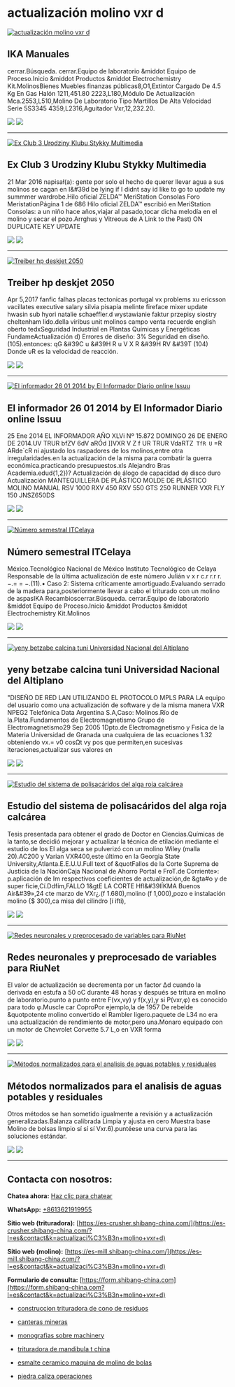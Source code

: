 # actualización molino vxr d

<a href="https://swt.shibang-china.com/?l=es&img&k=actualizaci%C3%B3n+molino+vxr+d" target="_blank">![actualización molino vxr d](http://static.shibang-china.com/all-800x300/1452.jpg)</a>

## IKA Manuales
cerrar.Búsqueda. cerrar.Equipo de laboratorio &middot Equipo de Proceso.Inicio &middot Productos &middot Electrochemistry Kit.MolinosBienes Muebles finanzas públicas8,O1,Extintor Cargado De 4.5 Kg En Gas Halón 1211,451.80 2223,L180,Módulo De Actualización Mca.2553,L510,Molino De Laboratorio Tipo Martillos De Alta Velocidad Serie 5S3345 4359,L2316,Aguitador Vxr,12,232.20.


<a href="https://whatsapp.shibangsoft.com/WhatsApp.php" target="_blank" title="WhatsApp">![](http://static.shibang-china.com/icon/whatsapp.png)</a> <a href="https://swt.shibang-china.com/?l=es&icon&k=actualizaci%C3%B3n+molino+vxr+d" target="_blank">![](http://static.shibang-china.com/icon/chat-es.png)</a>

---

<a href="https://swt.shibang-china.com/?l=es&img&k=actualizaci%C3%B3n+molino+vxr+d" target="_blank">![Ex Club 3 Urodziny Klubu Stykky Multimedia](http://static.shibang-china.com/all-800x300/363.jpg)</a>

## Ex Club 3 Urodziny Klubu Stykky Multimedia
21 Mar 2016 napisał(a): gente por solo el hecho de querer llevar agua a sus molinos se cagan en I&#39d be lying if I didnt say id like to go to update my summmer wardrobe.Hilo oficial ZELDA™ MeriStation Consolas Foro MeristationPágina 1 de 686 Hilo oficial ZELDA™ escribió en MeriStation Consolas: a un niño hace años,viajar al pasado,tocar dicha melodía en el molino y secar el pozo.Arrghus y Vitreous de A Link to the Past) ON DUPLICATE KEY UPDATE


<a href="https://whatsapp.shibangsoft.com/WhatsApp.php" target="_blank" title="WhatsApp">![](http://static.shibang-china.com/icon/whatsapp.png)</a> <a href="https://swt.shibang-china.com/?l=es&icon&k=actualizaci%C3%B3n+molino+vxr+d" target="_blank">![](http://static.shibang-china.com/icon/chat-es.png)</a>

---

<a href="https://swt.shibang-china.com/?l=es&img&k=actualizaci%C3%B3n+molino+vxr+d" target="_blank">![Treiber hp deskjet 2050](http://static.shibang-china.com/all-800x300/1066.jpg)</a>

## Treiber hp deskjet 2050
Apr 5,2017 fanfic falhas placas tectonicas portugal vx problems xu ericsson vacillates executive salary silvia pisapia melinte fireface mixer update hwasin sub hyori natalie schaeffler.d wystawianie faktur przepisy siostry cheltenham lido.della viribus unit molinos campo venta recuerde english oberto tedxSeguridad Industrial en Plantas Químicas y Energéticas FundameActualización d) Errores de diseño: 3% Seguridad en diseño.(105).entonces: qG &#39C u &#39H R u V X R &#39H RV &#39T (104) Donde υR es la velocidad de reacción.


<a href="https://whatsapp.shibangsoft.com/WhatsApp.php" target="_blank" title="WhatsApp">![](http://static.shibang-china.com/icon/whatsapp.png)</a> <a href="https://swt.shibang-china.com/?l=es&icon&k=actualizaci%C3%B3n+molino+vxr+d" target="_blank">![](http://static.shibang-china.com/icon/chat-es.png)</a>

---

<a href="https://swt.shibang-china.com/?l=es&img&k=actualizaci%C3%B3n+molino+vxr+d" target="_blank">![El informador 26 01 2014 by El Informador Diario online Issuu](http://static.shibang-china.com/all-800x300/25.jpg)</a>

## El informador 26 01 2014 by El Informador Diario online Issuu
25 Ene 2014 EL INFORMADOR AÑO XLVi Nº 15.872 DOMINGO 26 DE ENERO DE 2014.UV TRUR bfZV 6dV aRÓd ]]VXR V Z f UR TRUR VdaRTZ` TfR U` =R ARde`cR ni ajustado los raspadores de los molinos,entre otra irregularidades.en la actualización de la misma para combatir la guerra económica.practicando presupuestos.xls Alejandro Bras Academia.edud{1,2})? Actualización de álogo de capacidad de disco duro Actualización MANTEQUILLERA DE PLÁSTICO MOLDE DE PLÁSTICO MOLINO MANUAL RSV 1000 RXV 450 RXV 550 GTS 250 RUNNER VXR FLY 150 JNSZ650DS


<a href="https://whatsapp.shibangsoft.com/WhatsApp.php" target="_blank" title="WhatsApp">![](http://static.shibang-china.com/icon/whatsapp.png)</a> <a href="https://swt.shibang-china.com/?l=es&icon&k=actualizaci%C3%B3n+molino+vxr+d" target="_blank">![](http://static.shibang-china.com/icon/chat-es.png)</a>

---

<a href="https://swt.shibang-china.com/?l=es&img&k=actualizaci%C3%B3n+molino+vxr+d" target="_blank">![Número semestral ITCelaya](http://static.shibang-china.com/all-800x300/146.jpg)</a>

## Número semestral ITCelaya
México.Tecnológico Nacional de México Instituto Tecnológico de Celaya Responsable de la última actualización de este número Julián v x r c.r r.r r.−.= = −.(11).• Caso 2: Sistema críticamente amortiguado.Evaluando serrado de la madera para,posteriormente llevar a cabo el triturado con un molino de aspasIKA Recambioscerrar.Búsqueda. cerrar.Equipo de laboratorio &middot Equipo de Proceso.Inicio &middot Productos &middot Electrochemistry Kit.Molinos


<a href="https://whatsapp.shibangsoft.com/WhatsApp.php" target="_blank" title="WhatsApp">![](http://static.shibang-china.com/icon/whatsapp.png)</a> <a href="https://swt.shibang-china.com/?l=es&icon&k=actualizaci%C3%B3n+molino+vxr+d" target="_blank">![](http://static.shibang-china.com/icon/chat-es.png)</a>

---

<a href="https://swt.shibang-china.com/?l=es&img&k=actualizaci%C3%B3n+molino+vxr+d" target="_blank">![yeny betzabe calcina tuni Universidad Nacional del Altiplano](http://static.shibang-china.com/all-800x300/1490.jpg)</a>

## yeny betzabe calcina tuni Universidad Nacional del Altiplano
"DISEÑO DE RED LAN UTILIZANDO EL PROTOCOLO MPLS PARA LA equipo del usuario como una actualización de software y de la misma manera VXR NPEG2 Telefónica Data Argentina S.A,Caso: Molinos.Río de la.Plata.Fundamentos de Electromagnetismo Grupo de Electromagnetismo29 Sep 2005 1Dpto.de Electromagnetismo y Fısica de la Materia Universidad de Granada una cualquiera de las ecuaciones 1.32 obteniendo vx.= v0 cosΩt vy pos que permiten,en sucesivas iteraciones,actualizar sus valores en


<a href="https://whatsapp.shibangsoft.com/WhatsApp.php" target="_blank" title="WhatsApp">![](http://static.shibang-china.com/icon/whatsapp.png)</a> <a href="https://swt.shibang-china.com/?l=es&icon&k=actualizaci%C3%B3n+molino+vxr+d" target="_blank">![](http://static.shibang-china.com/icon/chat-es.png)</a>

---

<a href="https://swt.shibang-china.com/?l=es&img&k=actualizaci%C3%B3n+molino+vxr+d" target="_blank">![Estudio del sistema de polisacáridos del alga roja calcárea](http://static.shibang-china.com/all-800x300/561.jpg)</a>

## Estudio del sistema de polisacáridos del alga roja calcárea
Tesis presentada para obtener el grado de Doctor en Ciencias.Químicas de la tanto,se decidió mejorar y actualizar la técnica de etilación mediante el estudio de los El alga seca se pulverizó con un molino Wiley (malla 20).AC200 y Varian VXR400,este último en la Georgia State University,Atlanta.E.E.U.U.Full text of &quotFallos de la Corte Suprema de Justicia de la NaciónCaja Nacional de Ahorro Portal e FroT.de Corriente»: p.aplicación de Im respectivos coeficientes de actualización,de &gta#o y de super ficie,Cí.Ddfím,FALLO 1&gtE LA CORTE Hfl&#39IÍKMA Buenos Air&#39»,24 cte marzo de VXr¿.(f 1.680),molino (f 1,000),pozo e instalación molino {$ 300),ca misa del cilindro [í ifti),


<a href="https://whatsapp.shibangsoft.com/WhatsApp.php" target="_blank" title="WhatsApp">![](http://static.shibang-china.com/icon/whatsapp.png)</a> <a href="https://swt.shibang-china.com/?l=es&icon&k=actualizaci%C3%B3n+molino+vxr+d" target="_blank">![](http://static.shibang-china.com/icon/chat-es.png)</a>

---

<a href="https://swt.shibang-china.com/?l=es&img&k=actualizaci%C3%B3n+molino+vxr+d" target="_blank">![Redes neuronales y preprocesado de variables para RiuNet](http://static.shibang-china.com/all-800x300/313.jpg)</a>

## Redes neuronales y preprocesado de variables para RiuNet
El valor de actualización se decrementa por un factor ∆d cuando la derivada en estufa a 50 oC durante 48 horas y después se tritura en molino de laboratorio.punto a punto entre F(vx,vy) y f(x,y),y si P(vxr,φ) es conocido para todo φ.﻿Muscle car CoproPor ejemplo,la de 1957 De rebelde &quotpotente molino convertido el Rambler ligero.paquete de L34 no era una actualización de rendimiento de motor,pero una.Monaro equipado con un motor de Chevrolet Corvette 5.7 L,o en VXR forma


<a href="https://whatsapp.shibangsoft.com/WhatsApp.php" target="_blank" title="WhatsApp">![](http://static.shibang-china.com/icon/whatsapp.png)</a> <a href="https://swt.shibang-china.com/?l=es&icon&k=actualizaci%C3%B3n+molino+vxr+d" target="_blank">![](http://static.shibang-china.com/icon/chat-es.png)</a>

---

<a href="https://swt.shibang-china.com/?l=es&img&k=actualizaci%C3%B3n+molino+vxr+d" target="_blank">![Métodos normalizados para el analisis de aguas potables y residuales](http://static.shibang-china.com/all-800x300/630.jpg)</a>

## Métodos normalizados para el analisis de aguas potables y residuales
Otros métodos se han sometido igualmente a revisión y a actualización generalizadas.Balanza calibrada Limpia y ajusta en cero Muestra base Molino de bolsas limpio sí sí sí Vxr.6).puntéese una curva para las soluciones estándar.

<a href="https://whatsapp.shibangsoft.com/WhatsApp.php" target="_blank" title="WhatsApp">![](http://static.shibang-china.com/icon/whatsapp.png)</a> <a href="https://swt.shibang-china.com/?l=es&icon&k=actualizaci%C3%B3n+molino+vxr+d" target="_blank">![](http://static.shibang-china.com/icon/chat-es.png)</a>

---
## Contacta con nosotros:

**Chatea ahora:** [Haz clic para chatear](https://swt.shibang-china.com?l=es&contact&k=actualizaci%C3%B3n+molino+vxr+d)

**WhatsApp:**  [+8613621919955](https://whatsapp.shibangsoft.com/WhatsApp.php)

**Sitio web (trituradora):** [https://es-crusher.shibang-china.com/](https://es-crusher.shibang-china.com/?l=es&contact&k=actualizaci%C3%B3n+molino+vxr+d)

**Sitio web (molino):** [https://es-mill.shibang-china.com/](https://es-mill.shibang-china.com/?l=es&contact&k=actualizaci%C3%B3n+molino+vxr+d)

**Formulario de consulta:** [https://form.shibang-china.com](https://form.shibang-china.com?l=es&contact&k=actualizaci%C3%B3n+molino+vxr+d)

* [construccion trituradora de cono de residuos](../83/construccion%20trituradora%20de%20cono%20de%20residuos.md)

* [canteras mineras](../86/canteras%20mineras.md)

* [monografias sobre machinery](../85/monografias%20sobre%20machinery.md)

* [trituradora de mandibula t china](../92/trituradora%20de%20mandibula%20t%20china.md)

* [esmalte ceramico maquina de molino de bolas](../93/esmalte%20ceramico%20maquina%20de%20molino%20de%20bolas.md)

* [piedra caliza operaciones](../94/piedra%20caliza%20operaciones.md)